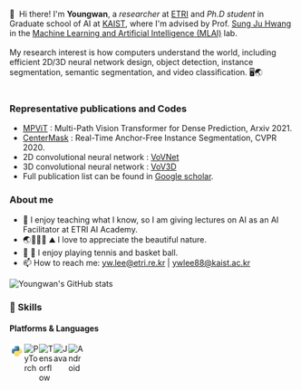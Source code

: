 <!-- 👋&nbsp; Hi there! I'm Youngwan, a researcher at ETRI and Ph.D student in graduate school of AI at KAIST.<br/><br/> -->
<!-- 👋&nbsp; Hi there! I'm Youngwan, a researcher at ETRI and Ph.D student in the [Machine Learning and Artificial Intelligence (MLAI)](https://www.mlai-kaist.com/) lab at KAIST, under the supervision of Prof. [Sung Ju Hwang](http://www.sungjuhwang.com/).<br/><br/> -->
👋&nbsp; Hi there! I'm **Youngwan**, a _researcher_ at [ETRI](https://www.etri.re.kr/eng/main/main.etri) and _Ph.D student_ in Graduate school of AI at [KAIST](https://www.kaist.ac.kr/en/), where I'm advised by Prof. [Sung Ju Hwang](http://www.sungjuhwang.com/) in the [Machine Learning and Artificial Intelligence (MLAI)](https://www.mlai-kaist.com/) lab.<br/><br/>
My research interest is how computers understand the world, including efficient 2D/3D neural network design, object detection, instance segmentation, semantic segmentation, and video classification. 🖥️🌏 <br/><br/>


### Representative publications and Codes

- [MPViT](https://github.com/youngwanLEE/MPViT) : Multi-Path Vision Transformer for Dense Prediction, Arxiv 2021.
- [CenterMask](https://github.com/youngwanLEE/centermask2) : Real-Time Anchor-Free Instance Segmentation, CVPR 2020.
- 2D convolutional neural network : [VoVNet](https://github.com/youngwanLEE/vovnet-detectron2)
- 3D convolutional neural network : [VoV3D](https://github.com/youngwanLEE/VoV3D) 
- Full publication list can be found in [Google scholar](https://scholar.google.com/citations?user=EqemKYsAAAAJ&hl=en).



### About me
- 📝 I enjoy teaching what I know, so I am giving lectures on AI as an AI Facilitator at ETRI AI Academy.<br/>
- 🌏🌱🌲🌊 ⛰️ I love to appreciate the beautiful nature.<br/>
- 🎾 🏀 I enjoy playing tennis and basket ball. <br/>
- 📫 How to reach me:  yw.lee@etri.re.kr | ywlee88@kaist.ac.kr


![Youngwan's GitHub stats](https://github-readme-stats.vercel.app/api?username=youngwanLEE&theme=tokyonight&show_icons=true&include_all_commits=true&count_private=true)

### 💪 Skills
#### Platforms & Languages
<p>
<img align="left" alt="Python" width="26px" src="https://raw.githubusercontent.com/github/explore/80688e429a7d4ef2fca1e82350fe8e3517d3494d/topics/python/python.png" />
<img align="left" alt="PyTorch" width="26px" src="https://www.vectorlogo.zone/logos/pytorch/pytorch-icon.svg" />
<img align="left" alt="Tensorflow" width="26px" src="https://www.vectorlogo.zone/logos/tensorflow/tensorflow-icon.svg" />
<img align="left" alt="Java" width="26px" src="https://www.vectorlogo.zone/logos/java/java-icon.svg" />
<img align="left" alt="Android" width="26px" src="https://www.vectorlogo.zone/logos/android/android-official.svg" />
</p>
